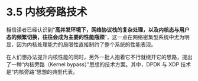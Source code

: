 # 3.5 内核旁路技术

相信读者已经认识到“**高并发环境下，网络协议栈的复杂处理，以及内核态与用户态的频繁切换，往往会成为主要的性能瓶颈**”，这一点在网络密集型系统中尤为明显，因为内核处理能力的局限性直接制约了整个系统的性能表现。

在人们想办法提升内核性能的同时，另外一批人抱着它不行就绕开它的思路，提出了一种“内核旁路（Kernel bypass）”思想的技术方案。其中，DPDK 与 XDP 技术是“内核旁路”思想的典型代表。